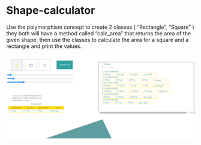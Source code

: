 # Shape-calculator
Use the polymorphism concept to create 2 classes ( “Rectangle”, “Square” ) they both will have a method called “calc_area” that returns the area of the given shape, then use the classes to calculate the area for a square and a rectangle and print the values.

![alt text](Screenshot-2022-03-15-042743.png)
